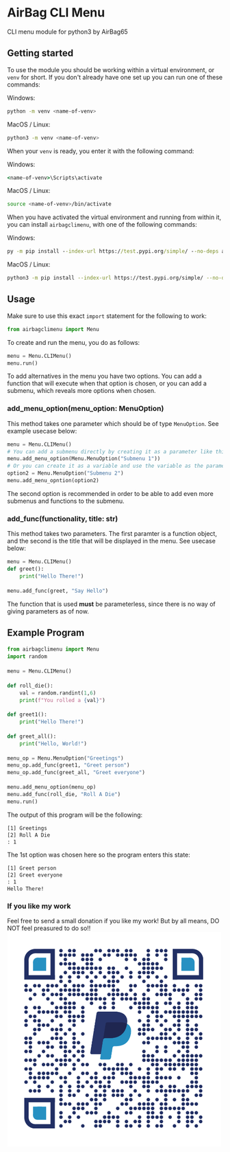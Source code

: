 # AirBag CLI Menu
CLI menu module for python3 by AirBag65

## Getting started
To use the module you should be working within a virtual environment, or ```venv``` for short. If you don't already have one set up you can run one of these commands:

Windows: 
```Bash
python -m venv <name-of-venv>
```
MacOS / Linux: 
```Bash
python3 -m venv <name-of-venv>
```

When your ```venv``` is ready, you enter it with the following command:

Windows:
```bat
<name-of-venv>\Scripts\activate
```
MacOS / Linux: 
```Bash
source <name-of-venv>/bin/activate
```

When you have activated the virtual environment and running from within it, you can install ```airbagclimenu```, with one of the following commands: 

Windows:
```bat
py -m pip install --index-url https://test.pypi.org/simple/ --no-deps airbagclimenu
```
MacOS / Linux: 
```Bash
python3 -m pip install --index-url https://test.pypi.org/simple/ --no-deps airbagclimenu
```

## Usage
Make sure to use this exact ```import``` statement for the following to work:
```Python
from airbagclimenu import Menu
```
To create and run the menu, you do as follows:
```Python
menu = Menu.CLIMenu()
menu.run()
```
To add alternatives in the menu you have two options. You can add a function that will execute when that option is chosen, or you can add a submenu, which reveals more options when chosen. 
### add_menu_option(menu_option: MenuOption)
This method takes one parameter which should be of type ```MenuOption```. See example usecase below:
```Python
menu = Menu.CLIMenu()
# You can add a submenu directly by creating it as a parameter like this
menu.add_menu_option(Menu.MenuOption("Submenu 1"))
# Or you can create it as a variable and use the variable as the parameter
option2 = Menu.MenuOption("Submenu 2")
menu.add_menu_opntion(option2)
```
The second option is recommended in order to be able to add even more submenus and functions to the submenu.

### add_func(functionality, title: str)
This method takes two parameters. The first paramter is a function object, and the second is the title that will be displayed in the menu. See usecase below:
```Python
menu = Menu.CLIMenu()
def greet():
    print("Hello There!")

menu.add_func(greet, "Say Hello")
```
The function that is used **must** be parameterless, since there is no way of giving parameters as of now.


## Example Program
```Python
from airbagclimenu import Menu
import random

menu = Menu.CLIMenu()

def roll_die():
    val = random.randint(1,6)
    print(f"You rolled a {val}")

def greet1():
    print("Hello There!")

def greet_all():
    print("Hello, World!")

menu_op = Menu.MenuOption("Greetings")
menu_op.add_func(greet1, "Greet person")
menu_op.add_func(greet_all, "Greet everyone")

menu.add_menu_option(menu_op)
menu.add_func(roll_die, "Roll A Die")
menu.run()
```
The output of this program will be the following:
```
[1] Greetings
[2] Roll A Die
: 1
```
The 1st option was chosen here so the program enters this state:
```
[1] Greet person
[2] Greet everyone
: 1
Hello There!
```

### If you like my work
Feel free to send a small donation if you like my work! But by all means, DO NOT feel preasured to do so!!
![paypal qr code](https://github.com/Airbag65/CLI-Menu/blob/main/qrcode.png)

